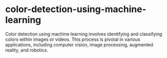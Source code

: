 # color-detection-using-machine-learning
Color detection using machine learning involves identifying and classifying colors within images or videos. This process is pivotal in various applications, including computer vision, image processing, augmented reality, and robotics.
